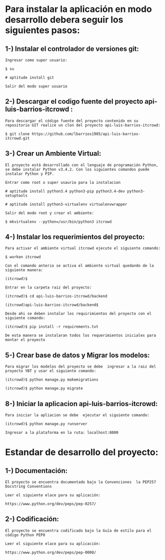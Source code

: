 Para instalar la aplicación en modo desarrollo debera seguir los siguientes pasos:
===========================================================

1-) Instalar el controlador de versiones git:
------------------------------------------------------
    
    Ingresar como super usuario:

    $ su

    # aptitude install git
    
    Salir del modo super usuario


2-) Descargar el codigo fuente del proyecto api-luis-barrios-itcrowd :
-------------------------------------------------------------------------------------------------

    Para descargar el código fuente del proyecto contenido en su repositorio GIT realice un clon del proyecto api-luis-barrios-itcrowd:

    $ git clone https://github.com/lbarrios1985/api-luis-barrios-itcrowd.git

3-) Crear un Ambiente Virtual:
---------------------------------------

    El proyecto está desarrollado con el lenguaje de programación Python, se debe instalar Python v3.4.2. Con los siguientes comandos puede instalar Python y PIP.

    Entrar como root o super usaurio para la instalacion 

    # aptitude install python3.4 python3-pip python3.4-dev python3-setuptools

    # aptitude install python3-virtualenv virtualenvwrapper

    Salir del modo root y crear el ambiente:

    $ mkvirtualenv --python=/usr/bin/python3 itcrowd

4-) Instalar los requerimientos del proyecto:
---------------------------------------------------------

    Para activar el ambiente virtual itcrowd ejecute el siguiente comando:

    $ workon itcrowd

    Con el comando anterio se activa el ambiente virtual quedando de la siguiente manera:

    (itcrowd)$

    Entrar en la carpeta raiz del proyecto:

    (itcrowd)$ cd api-luis-barrios-itcrowd/backend

    (itcrowd)api-luis-barrios-itcrowd/backend$ 

    Desde ahi se deben instalar los requirimientos del proyecto con el siguiente comando:

    (itcrowd)$ pip install -r requirements.txt

    De esta manera se instalaran todos los requerimientos iniciales para montar el proyecto 
    

5-) Crear base de datos y Migrar los modelos:
------------------------------------------------------------

    Para migrar los modelos del proyecto se debe  ingresar a la raiz del proyecto YBT y usar el siguiente comando:

    (itcrowd)$ python manage.py makemigrations

    (itcrowd)$ python manage.py migrate


8-) Iniciar la aplicacion api-luis-barrios-itcrowd:
------------------------------------------------------------------------------

    Para iniciar la apliacion se debe  ejecutar el siguiente comando:

    (itcrowd)$ python manage.py runserver

    Ingresar a la plataforma en la ruta: localhost:8000



Estandar de desarrollo del proyecto:
=============================

1-) Documentación:
----------------------------

    El proyecto se encuentra documentado bajo la Convenciones  la PEP257 Docstring Conventions

    Leer el siguiente elace para su aplicación:

    https://www.python.org/dev/peps/pep-0257/

2-) Codificación:
----------------------

    El proyecto se encuentra codificado bajo la Guía de estilo para el código Python PEP8

    Leer el siguiente elace para su aplicación:

    https://www.python.org/dev/peps/pep-0008/

